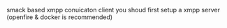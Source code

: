 smack based xmpp conuicaton client 
you shoud first setup a xmpp server (openfire & docker is recommended)

